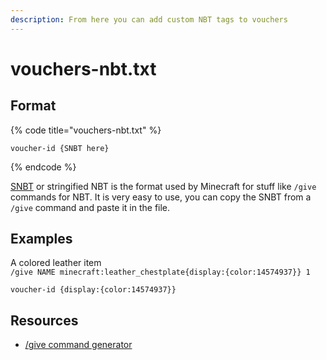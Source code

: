 ```yaml
---
description: From here you can add custom NBT tags to vouchers
---
```


# vouchers-nbt.txt

## Format

{% code title="vouchers-nbt.txt" %}
```
voucher-id {SNBT here}
```
{% endcode %}

[SNBT](https://minecraft.fandom.com/wiki/NBT\_format#SNBT\_format) or stringified NBT is the format used by Minecraft for stuff like `/give` commands for NBT. It is very easy to use, you can copy the SNBT from a `/give` command and paste it in the file.

## Examples

A colored leather item\
`/give NAME minecraft:leather_chestplate{display:{color:14574937}} 1`&#x20;

```
voucher-id {display:{color:14574937}}
```

## Resources

* [/give command generator](https://www.gamergeeks.net/apps/minecraft/give-command-generator)
